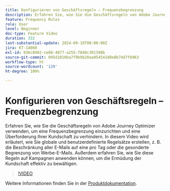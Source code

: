 ```yaml
---
title: Konfigurieren von Geschäftsregeln – Frequenzbegrenzung
description: Erfahren Sie, wie Sie die Geschäftsregeln von Adobe Journey Optimizer (AJO) verwenden, um eine Frequenzbegrenzung einzurichten und eine Überforderung Ihrer Kundschaft zu verhindern. In diesem Video wird erläutert, wie Sie globale und benutzerdefinierte Regelsätze erstellen, z. B. die Beschränkung aller E-Mails auf eine pro Tag oder die gesonderte Begrenzung von Werbe-E-Mails. Außerdem erfahren Sie, wie Sie diese Regeln auf Kampagnen anwenden können, um die Ermüdung der Kundschaft effektiv zu bewältigen.
feature: Frequency Rules
role: User
level: Beginner
doc-type: Feature Video
duration: 332
last-substantial-update: 2024-09-10T00:00:00Z
jira: KT-14860
exl-id: 936c8902-ce08-4877-a255-f840c301398b
source-git-commit: 095d1010ba7f9b9b20aa05454188e8b74d7f6963
workflow-type: ht
source-wordcount: '129'
ht-degree: 100%

---
```


# Konfigurieren von Geschäftsregeln – Frequenzbegrenzung

Erfahren Sie, wie Sie die Geschäftsregeln von Adobe Journey Optimizer verwenden, um eine Frequenzbegrenzung einzurichten und eine Überforderung Ihrer Kundschaft zu verhindern. In diesem Video wird erläutert, wie Sie globale und benutzerdefinierte Regelsätze erstellen, z. B. die Beschränkung aller E-Mails auf eine pro Tag oder die gesonderte Begrenzung von Werbe-E-Mails. Außerdem erfahren Sie, wie Sie diese Regeln auf Kampagnen anwenden können, um die Ermüdung der Kundschaft effektiv zu bewältigen.

>[!VIDEO](https://video.tv.adobe.com/v/3433395/?learn=on)

Weitere Informationen finden Sie in der [Produktdokumentation](https://experienceleague.adobe.com/de/docs/journey-optimizer/using/configuration/frequency-rules).
